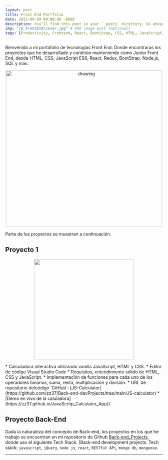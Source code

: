```yaml
---
layout: post
title: Front End Portfolio
date: 2022-09-09 00:00:00 -0600
description: You’ll find this post in your `_posts` directory. Go ahead and edit it and re-build the site to see your changes. # Add post description (optional)
img: "/p_FrontEnd/cover.jpg" # Add image post (optional)
tags: [Productivity, Frontend, React, BootStrap, CSS, HTML, JavaScript] # add tag
---
```


Bienvenido a mi portafolio de tecnologías Front End. Donde encontraras los proyectos que he desarrollado y continúo manteniendo como Junior Front End, desde HTML, CSS, JavaScript ES6, React, Redux, BootStrap, Node.js, SQL y más.

<p align="center">
    <img src="{{site.baseurl}}/assets/img/p_FrontEnd/1.png" alt="drawing" style="width:500px;"/>
</p>


Parte de los proyectos se muestran a continuación. 

## Proyecto 1
<p align="center">
    <img align="center" src="{{site.baseurl}}/assets/img/p_FrontEnd/2.png"  style="width: 320px;"  />
</p>
* Calculadora interactiva utilizando vanilla JavaScript, HTML y CSS.
* Editor de código Visual Studio Code
* Requisitos, entendimiento sólido de HTML, CSS y JavaScript.
* Implementación de funciones para cada uno de los operadores binarios, suma, resta, multiplicación y división.
* URL de repositorio delcódigo `GitHub`: [JS-Calculator](https://github.com/zz37/Back-end-devProjects/tree/main/JS-calculator)
* [Demo en vivo de la caluladora](https://zz37.github.io/JavaScritp_Calculator_App/)

## Proyecto Back-End
Dada la naturaleza del concepto de Back-end, los proyectos en los que he trabajo se encuentran en mi repositorio de Github [Back-end_Projects](), donde uso el siguiente Tech Stack: [Back-end development projects. Tech stack: `javascript`, `jQuery`, `node js`, `react`, `RESTful APi`, `mongo db`, `mongoose`.

--- 




